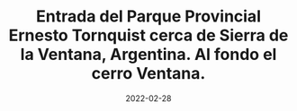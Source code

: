 ---
desktop_image_url: /assets/images/ventana_park_desktop.jpg
mobile_image_url: /assets/images/ventana_park_mobile.jpg
desktop_width: 1920
mobile_width: 480 
alt: ""
title: "Entrada del Parque Provincial Ernesto Tornquist cerca de Sierra de la Ventana, Argentina. Al fondo el cerro Ventana."
date: 2022-02-28
---